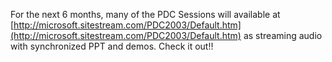 For the next 6 months, many of the PDC Sessions will available at [http://microsoft.sitestream.com/PDC2003/Default.htm](http://microsoft.sitestream.com/PDC2003/Default.htm) as streaming audio with synchronized PPT and demos. Check it out!!